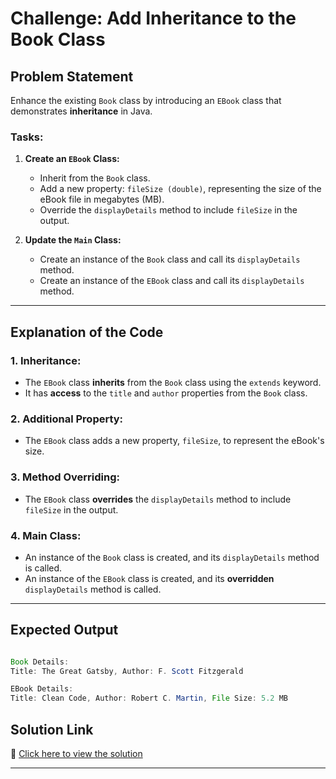 # Challenge: Add Inheritance to the Book Class

## Problem Statement
Enhance the existing `Book` class by introducing an `EBook` class that demonstrates **inheritance** in Java.

### **Tasks:**
1. **Create an `EBook` Class:**
    - Inherit from the `Book` class.
    - Add a new property: `fileSize (double)`, representing the size of the eBook file in megabytes (MB).
    - Override the `displayDetails` method to include `fileSize` in the output.

2. **Update the `Main` Class:**
    - Create an instance of the `Book` class and call its `displayDetails` method.
    - Create an instance of the `EBook` class and call its `displayDetails` method.

---
## **Explanation of the Code**

### **1. Inheritance:**
- The `EBook` class **inherits** from the `Book` class using the `extends` keyword.
- It has **access** to the `title` and `author` properties from the `Book` class.

### **2. Additional Property:**
- The `EBook` class adds a new property, `fileSize`, to represent the eBook's size.

### **3. Method Overriding:**
- The `EBook` class **overrides** the `displayDetails` method to include `fileSize` in the output.

### **4. Main Class:**
- An instance of the `Book` class is created, and its `displayDetails` method is called.
- An instance of the `EBook` class is created, and its **overridden** `displayDetails` method is called.

---

## **Expected Output**

```java

Book Details:
Title: The Great Gatsby, Author: F. Scott Fitzgerald

EBook Details:
Title: Clean Code, Author: Robert C. Martin, File Size: 5.2 MB
```

## **Solution Link**
🔗 [Click here to view the solution](https://github.com/shivasharma/IS247ClassWork/tree/master/src/Chapter11ObjectOriented/Challenge2/Solution)

---
